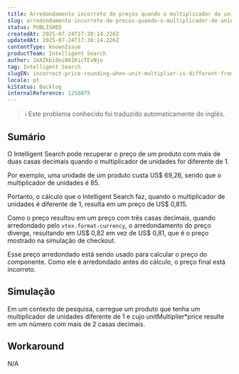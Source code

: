 ```yaml
---
title: Arredondamento incorreto de preços quando o multiplicador de unidades é diferente de um
slug: arredondamento-incorreto-de-precos-quando-o-multiplicador-de-unidades-e-diferente-de-um
status: PUBLISHED
createdAt: 2025-07-24T17:38:14.226Z
updatedAt: 2025-07-24T17:38:14.226Z
contentType: knownIssue
productTeam: Intelligent Search
author: 2mXZkbi0oi061KicTExNjo
tag: Intelligent Search
slugEN: incorrect-price-rounding-when-unit-multiplier-is-different-from-one
locale: pt
kiStatus: Backlog
internalReference: 1258875
---
```


>ℹ️ Este problema conhecido foi traduzido automaticamente do inglês.

## Sumário


O Intelligent Search pode recuperar o preço de um produto com mais de duas casas decimais quando o multiplicador de unidades for diferente de 1.

Por exemplo, uma unidade de um produto custa US$ 69,26, sendo que o multiplicador de unidades é 85.

Portanto, o cálculo que o Intelligent Search faz, quando o multiplicador de unidades é diferente de 1, resulta em um preço de US$ 0,815.

Como o preço resultou em um preço com três casas decimais, quando arredondado pelo `vtex.format-currency`, o arredondamento do preço diverge, resultando em US$ 0,82 em vez de US$ 0,81, que é o preço mostrado na simulação de checkout.

Esse preço arredondado está sendo usado para calcular o preço do componente. Como ele é arredondado antes do cálculo, o preço final está incorreto.
## Simulação


Em um contexto de pesquisa, carregue um produto que tenha um multiplicador de unidades diferente de 1 e cujo unitMultiplier*price resulte em um número com mais de 2 casas decimais.
## Workaround


N/A


